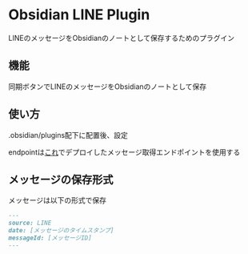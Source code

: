 # Obsidian LINE Plugin

LINEのメッセージをObsidianのノートとして保存するためのプラグイン

## 機能
同期ボタンでLINEのメッセージをObsidianのノートとして保存

## 使い方
.obsidian/plugins配下に配置後、設定

endpointは[これ](https://github.com/ujiuji1259/obsidian-line-worker)でデプロイしたメッセージ取得エンドポイントを使用する

## メッセージの保存形式

メッセージは以下の形式で保存

```markdown
---
source: LINE
date: [メッセージのタイムスタンプ]
messageId: [メッセージID]
---
